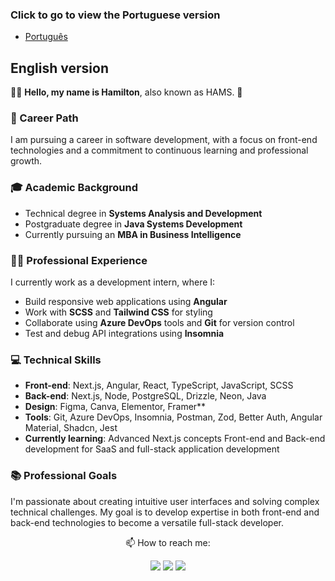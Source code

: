 ### Click to go to view the Portuguese version
- [Português](README.pt.md)
  
## English version

👋🏻 **Hello, my name is Hamilton**, also known as HAMS. 👾

### 💼 Career Path
I am pursuing a career in software development, with a focus on front-end technologies and a commitment to continuous learning and professional growth.

### 🎓 Academic Background
* Technical degree in **Systems Analysis and Development**
* Postgraduate degree in **Java Systems Development**
* Currently pursuing an **MBA in Business Intelligence**

### 🧑‍💻 Professional Experience
I currently work as a development intern, where I:
* Build responsive web applications using **Angular**
* Work with **SCSS** and **Tailwind CSS** for styling
* Collaborate using **Azure DevOps** tools and **Git** for version control
* Test and debug API integrations using **Insomnia**

### 💻 Technical Skills
* **Front-end**: Next.js, Angular, React, TypeScript, JavaScript, SCSS
* **Back-end**: Next.js, Node, PostgreSQL, Drizzle, Neon, Java
* **Design**: Figma, Canva, Elementor, Framer**
* **Tools**: Git, Azure DevOps, Insomnia, Postman, Zod, Better Auth, Angular Material, Shadcn, Jest
* **Currently learning**: Advanced Next.js concepts Front-end and Back-end development for SaaS and full-stack application development

### 📚 Professional Goals
I'm passionate about creating intuitive user interfaces and solving complex technical challenges. My goal is to develop expertise in both front-end and back-end technologies to become a versatile full-stack developer.


 <div align = 'center'>
  <p>📫 How to reach me: </p>
  <a href = "https://mail.google.com/mail/u/0/?tab=rm&ogbl#inbox?compose=CllgCHrhVSwZQbpkLdfzbhWVvQSCsPSNvpzFvgQhhlKknJmPLRHwxZhBFXDZLcNTPsLksCFlJwg"><img src="https://img.shields.io/badge/Gmail-D14836?style=for-the-badge&logo=gmail&logoColor=white" {target="_blank"} rel="noopener noreferrer"></a>
  <a href="https://www.linkedin.com/in/hamilton-rodrigues/" target="_blank" rel="noopener noreferrer"><img src="https://img.shields.io/badge/-LinkedIn-%230077B5?style=for-the-badge&logo=linkedin&logoColor=white" {target="_blank"}></a>
  <a href="https://www.instagram.com/hams_rodrigues/" target="_blank" rel="noopener noreferrer"><img src="https://img.shields.io/badge/-Instagram-%23E4405F?style=for-the-badge&logo=instagram&logoColor=white" target="_blank"></a>
 </div>
 

